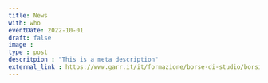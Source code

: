 ```yaml
---
title: News
with: who
eventDate: 2022-10-01
draft: false
image : 
type : post 
descritpion : "This is a meta description"
external_link : https://www.garr.it/it/formazione/borse-di-studio/borsisti-garr/valeria-repetto
---
```


